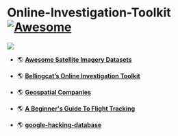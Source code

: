 # Online-Investigation-Toolkit [![Awesome](https://awesome.re/badge-flat.svg)](https://awesome.re)
 

![](figures/header_img.jpg)  



- :earth_americas: [**Awesome Satellite Imagery Datasets**](https://github.com/SergeyShchus/Online-Investigation-Toolkit/edit/master/awesome-satellite-imagery-datasets-master/README.md)

- :earth_americas: [**Bellingcat’s Online Investigation Toolkit**](https://docs.google.com/document/d/1BfLPJpRtyq4RFtHJoNpvWQjmGnyVkfE2HYoICKOGguA/edit#heading=h.po9n93ahppok)

- :earth_americas: [**Geospatial Companies**](https://github.com/SergeyShchus/Online-Investigation-Toolkit/blob/master/Best_geospatial_companies-main/README.md)

- :earth_americas: [**A Beginner's Guide To Flight Tracking**](https://www.bellingcat.com/resources/how-tos/2019/10/15/a-beginners-guide-to-flight-tracking/)

- :earth_americas: [**google-hacking-database**](https://www.exploit-db.com/google-hacking-database)
